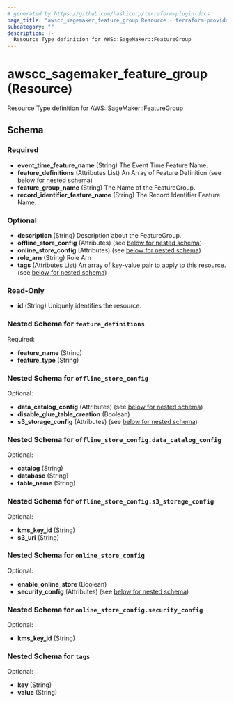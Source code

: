 ```yaml
---
# generated by https://github.com/hashicorp/terraform-plugin-docs
page_title: "awscc_sagemaker_feature_group Resource - terraform-provider-awscc"
subcategory: ""
description: |-
  Resource Type definition for AWS::SageMaker::FeatureGroup
---
```


# awscc_sagemaker_feature_group (Resource)

Resource Type definition for AWS::SageMaker::FeatureGroup



<!-- schema generated by tfplugindocs -->
## Schema

### Required

- **event_time_feature_name** (String) The Event Time Feature Name.
- **feature_definitions** (Attributes List) An Array of Feature Definition (see [below for nested schema](#nestedatt--feature_definitions))
- **feature_group_name** (String) The Name of the FeatureGroup.
- **record_identifier_feature_name** (String) The Record Identifier Feature Name.

### Optional

- **description** (String) Description about the FeatureGroup.
- **offline_store_config** (Attributes) (see [below for nested schema](#nestedatt--offline_store_config))
- **online_store_config** (Attributes) (see [below for nested schema](#nestedatt--online_store_config))
- **role_arn** (String) Role Arn
- **tags** (Attributes List) An array of key-value pair to apply to this resource. (see [below for nested schema](#nestedatt--tags))

### Read-Only

- **id** (String) Uniquely identifies the resource.

<a id="nestedatt--feature_definitions"></a>
### Nested Schema for `feature_definitions`

Required:

- **feature_name** (String)
- **feature_type** (String)


<a id="nestedatt--offline_store_config"></a>
### Nested Schema for `offline_store_config`

Optional:

- **data_catalog_config** (Attributes) (see [below for nested schema](#nestedatt--offline_store_config--data_catalog_config))
- **disable_glue_table_creation** (Boolean)
- **s3_storage_config** (Attributes) (see [below for nested schema](#nestedatt--offline_store_config--s3_storage_config))

<a id="nestedatt--offline_store_config--data_catalog_config"></a>
### Nested Schema for `offline_store_config.data_catalog_config`

Optional:

- **catalog** (String)
- **database** (String)
- **table_name** (String)


<a id="nestedatt--offline_store_config--s3_storage_config"></a>
### Nested Schema for `offline_store_config.s3_storage_config`

Optional:

- **kms_key_id** (String)
- **s3_uri** (String)



<a id="nestedatt--online_store_config"></a>
### Nested Schema for `online_store_config`

Optional:

- **enable_online_store** (Boolean)
- **security_config** (Attributes) (see [below for nested schema](#nestedatt--online_store_config--security_config))

<a id="nestedatt--online_store_config--security_config"></a>
### Nested Schema for `online_store_config.security_config`

Optional:

- **kms_key_id** (String)



<a id="nestedatt--tags"></a>
### Nested Schema for `tags`

Optional:

- **key** (String)
- **value** (String)


